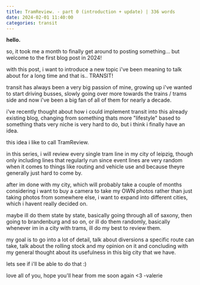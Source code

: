 ```yaml
---
title: TramReview. - part 0 (introduction + update) | 336 words
date: 2024-02-01 11:40:00
categories: transit
---
```


**hello.**

so, it took me a month to finally get around to posting something... but welcome to the first blog post in 2024!

with this post, i want to introduce a new topic i've been meaning to talk about for a long time and that is.. TRANSIT!

transit has always been a very big passion of mine, growing up i've wanted to start driving busses, slowly going over more towards
the trains / trams side and now i've been a big fan of all of them for nearly a decade.

i've recently thought about how i could implement transit into this already existing blog, changing from something thats more
"lifestyle" based to something thats very niche is very hard to do, but i think i finally have an idea.

this idea i like to call TramReview.

in this series, i will review every single tram line in my city of leipzig, though only including lines that regularly run since event lines are very random when it comes to things like routing and vehicle use and because theyre generally just hard to come by.

after im done with my city, which will probably take a couple of months considering i want to buy a camera to take my OWN photos rather than just taking photos from somewhere else,
i want to expand into different cities, which i havent really decided on.

maybe ill do them state by state, basically going through all of saxony, then going to brandenburg and so on, or ill do them randomly, basically whenever im in a city with trams, ill do my best to review them.


my goal is to go into a lot of detail, talk about diversions a specific route can take, talk about the rolling stock and my opinion on it and concluding with my general thought about its usefulness in this big city that we have.

lets see if i'll be able to do that :)


love all of you, hope you'll hear from me soon again <3
-valerie
